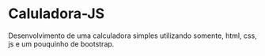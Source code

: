 # Caluladora-JS
Desenvolvimento de uma calculadora simples utilizando somente, html, css, js e um pouquinho de bootstrap.
